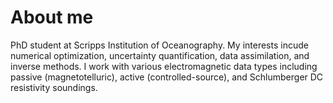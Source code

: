 # About me

PhD student at Scripps Institution of Oceanography. My interests incude numerical optimization, uncertainty quantification, data assimilation, and inverse methods. I work with various electromagnetic data types including passive (magnetotelluric), active (controlled-source), and Schlumberger DC resistivity soundings.
<!--
**kyivey/kyivey** is a ✨ _special_ ✨ repository because its `README.md` (this file) appears on your GitHub profile.

Here are some ideas to get you started:

- 🔭 I’m currently working on ...
- 🌱 I’m currently learning ...
- 👯 I’m looking to collaborate on ...
- 🤔 I’m looking for help with ...
- 💬 Ask me about ...
- 📫 How to reach me: ...
- 😄 Pronouns: ...
- ⚡ Fun fact: ...
-->
